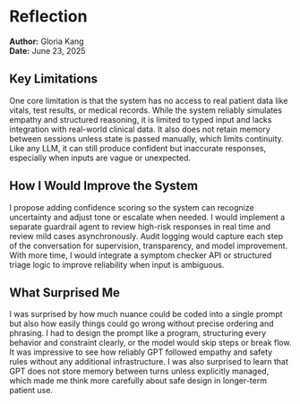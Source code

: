 # Reflection

**Author:** Gloria Kang  
**Date:** June 23, 2025

## Key Limitations

One core limitation is that the system has no access to real patient data like vitals, test results, or medical records. While the system reliably simulates empathy and structured reasoning, it is limited to typed input and lacks integration with real-world clinical data. It also does not retain memory between sessions unless state is passed manually, which limits continuity. Like any LLM, it can still produce confident but inaccurate responses, especially when inputs are vague or unexpected.

## How I Would Improve the System

I propose adding confidence scoring so the system can recognize uncertainty and adjust tone or escalate when needed. I would implement a separate guardrail agent to review high-risk responses in real time and review mild cases asynchronously. Audit logging would capture each step of the conversation for supervision, transparency, and model improvement. With more time, I would integrate a symptom checker API or structured triage logic to improve reliability when input is ambiguous.

## What Surprised Me

I was surprised by how much nuance could be coded into a single prompt but also how easily things could go wrong without precise ordering and phrasing. I had to design the prompt like a program, structuring every behavior and constraint clearly, or the model would skip steps or break flow. It was impressive to see how reliably GPT followed empathy and safety rules without any additional infrastructure. I was also surprised to learn that GPT does not store memory between turns unless explicitly managed, which made me think more carefully about safe design in longer-term patient use.
